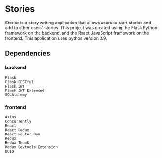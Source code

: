 # Stories

Stories is a story writing application that allows users to start stories and add to other users' stories. This project was created using the Flask Python framework on the backend, and the React JavaScript framework on the frontend. This application uses python version 3.9.

## Dependencies

### backend

```
Flask
Flask RESTful
Flask JWT
Flask JWT Extended
SQLAlchemy
```

### frontend

```
Axios
Concurrently
React
React Redux
React Router Dom
Redux
Redux Thunk
Redux Devtools Extension
UUID
```
